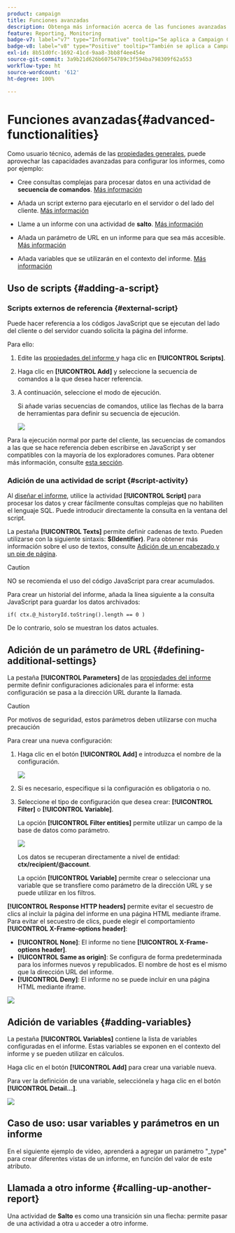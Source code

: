 ```yaml
---
product: campaign
title: Funciones avanzadas
description: Obtenga más información acerca de las funciones avanzadas al trabajar con informes
feature: Reporting, Monitoring
badge-v7: label="v7" type="Informative" tooltip="Se aplica a Campaign Classic v7"
badge-v8: label="v8" type="Positive" tooltip="También se aplica a Campaign v8"
exl-id: 8b51d0fc-1692-41cd-9aa8-3bb8f4ee454e
source-git-commit: 3a9b21d626b60754789c3f594ba798309f62a553
workflow-type: ht
source-wordcount: '612'
ht-degree: 100%

---
```


# Funciones avanzadas{#advanced-functionalities}



Como usuario técnico, además de las [propiedades generales](../../reporting/using/properties-of-the-report.md), puede aprovechar las capacidades avanzadas para configurar los informes, como por ejemplo:

* Cree consultas complejas para procesar datos en una actividad de **secuencia de comandos**. [Más información](#script-activity)

* Añada un script externo para ejecutarlo en el servidor o del lado del cliente. [Más información](#external-script)

* Llame a un informe con una actividad de **salto**. [Más información](#calling-up-another-report)

* Añada un parámetro de URL en un informe para que sea más accesible. [Más información](#calling-up-another-report)

* Añada variables que se utilizarán en el contexto del informe. [Más información](#adding-variables)

## Uso de scripts {#adding-a-script}

### Scripts externos de referencia {#external-script}

Puede hacer referencia a los códigos JavaScript que se ejecutan del lado del cliente o del servidor cuando solicita la página del informe.

Para ello:

1. Edite las [propiedades del informe ](../../reporting/using/properties-of-the-report.md) y haga clic en **[!UICONTROL Scripts]**.
1. Haga clic en **[!UICONTROL Add]** y seleccione la secuencia de comandos a la que desea hacer referencia.
1. A continuación, seleccione el modo de ejecución.

   Si añade varias secuencias de comandos, utilice las flechas de la barra de herramientas para definir su secuencia de ejecución.

   ![](assets/reporting_custom_js.png)

Para la ejecución normal por parte del cliente, las secuencias de comandos a las que se hace referencia deben escribirse en JavaScript y ser compatibles con la mayoría de los exploradores comunes. Para obtener más información, consulte [esta sección](../../web/using/web-forms-answers.md).

### Adición de una actividad de script {#script-activity}

Al [diseñar el informe](../../reporting/using/creating-a-new-report.md#modelizing-the-chart), utilice la actividad **[!UICONTROL Script]** para procesar los datos y crear fácilmente consultas complejas que no habiliten el lenguaje SQL. Puede introducir directamente la consulta en la ventana del script.

La pestaña **[!UICONTROL Texts]** permite definir cadenas de texto. Pueden utilizarse con la siguiente sintaxis: **$(Identifier)**. Para obtener más información sobre el uso de textos, consulte [Adición de un encabezado y un pie de página](../../reporting/using/element-layout.md#adding-a-header-and-a-footer).

>[!CAUTION]
>
>NO se recomienda el uso del código JavaScript para crear acumulados.

Para crear un historial del informe, añada la línea siguiente a la consulta JavaScript para guardar los datos archivados:

```
if( ctx.@_historyId.toString().length == 0 )
```

De lo contrario, solo se muestran los datos actuales.

## Adición de un parámetro de URL {#defining-additional-settings}

La pestaña **[!UICONTROL Parameters]** de las [propiedades del informe](../../reporting/using/properties-of-the-report.md) permite definir configuraciones adicionales para el informe: esta configuración se pasa a la dirección URL durante la llamada.

>[!CAUTION]
>
>Por motivos de seguridad, estos parámetros deben utilizarse con mucha precaución

Para crear una nueva configuración:

1. Haga clic en el botón **[!UICONTROL Add]** e introduzca el nombre de la configuración.

   ![](assets/s_ncs_advuser_report_properties_09a.png)

1. Si es necesario, especifique si la configuración es obligatoria o no.

1. Seleccione el tipo de configuración que desea crear: **[!UICONTROL Filter]** o **[!UICONTROL Variable]**.

   La opción **[!UICONTROL Filter entities]** permite utilizar un campo de la base de datos como parámetro.

   ![](assets/s_ncs_advuser_report_properties_09b.png)

   Los datos se recuperan directamente a nivel de entidad: **ctx/recipient/@account**.

   La opción **[!UICONTROL Variable]** permite crear o seleccionar una variable que se transfiere como parámetro de la dirección URL y se puede utilizar en los filtros.

**[!UICONTROL Response HTTP headers]** permite evitar el secuestro de clics al incluir la página del informe en una página HTML mediante iframe. Para evitar el secuestro de clics, puede elegir el comportamiento **[!UICONTROL X-Frame-options header]**:

* **[!UICONTROL None]**: El informe no tiene **[!UICONTROL X-Frame-options header]**.
* **[!UICONTROL Same as origin]**: Se configura de forma predeterminada para los informes nuevos y republicados. El nombre de host es el mismo que la dirección URL del informe.
* **[!UICONTROL Deny]**: El informe no se puede incluir en una página HTML mediante iframe.

![](assets/s_ncs_advuser_report_properties_09c.png)

## Adición de variables {#adding-variables}

La pestaña **[!UICONTROL Variables]** contiene la lista de variables configuradas en el informe. Estas variables se exponen en el contexto del informe y se pueden utilizar en cálculos.

Haga clic en el botón **[!UICONTROL Add]** para crear una variable nueva.

Para ver la definición de una variable, selecciónela y haga clic en el botón **[!UICONTROL Detail...]**.

![](assets/s_ncs_advuser_report_properties_10.png)

## Caso de uso: usar variables y parámetros en un informe

En el siguiente ejemplo de vídeo, aprenderá a agregar un parámetro &quot;_type&quot; para crear diferentes vistas de un informe, en función del valor de este atributo.

<!--
![](assets/do-not-localize/how-to-video.png) [Discover this feature in video](https://helpx.adobe.com/campaign/classic/how-to/add-url-parameter-in-acv6.html?playlist=/ccx/v1/collection/product/campaign/classic/segment/business-practitioners/explevel/intermediate/applaunch/how-to-4/collection.ccx.js&ref=helpx.adobe.com)-->


## Llamada a otro informe {#calling-up-another-report}

Una actividad de **Salto** es como una transición sin una flecha: permite pasar de una actividad a otra u acceder a otro informe.
